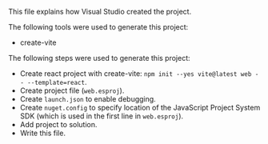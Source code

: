 This file explains how Visual Studio created the project.

The following tools were used to generate this project:
- create-vite

The following steps were used to generate this project:
- Create react project with create-vite: `npm init --yes vite@latest web -- --template=react`.
- Create project file (`web.esproj`).
- Create `launch.json` to enable debugging.
- Create `nuget.config` to specify location of the JavaScript Project System SDK (which is used in the first line in `web.esproj`).
- Add project to solution.
- Write this file.
